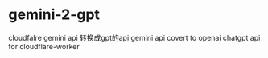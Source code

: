 # gemini-2-gpt
cloudfalre gemini api 转换成gpt的api
gemini api covert to openai chatgpt api for cloudflare-worker
